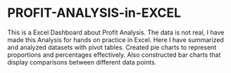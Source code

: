 # PROFIT-ANALYSIS-in-EXCEL
This is a Excel Dashboard about Profit Analysis. The data is not real, I have made this Analysis for hands on practice in Excel. Here I have summarized and analyzed datasets with pivot tables. Created pie charts to represent proportions and percentages effectively. Also constructed bar charts that display comparisons between different data points.
